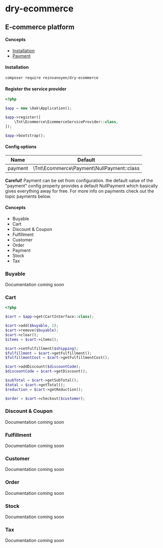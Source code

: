 # dry-ecommerce
## E-commerce platform

#### Concepts

* [Installation](#installation)
* [Payment](https://github.com/reinvanoyen/dry-ecommerce/blob/master/docs/payment.md)

#### Installation

```ssh
composer require reinvanoyen/dry-ecommerce
```

#### Register the service provider

```php
<?php

$app = new \Oak\Application();

$app->register([
    \Tnt\Ecommerce\EcommerceServiceProvider::class,
]);

$app->bootstrap();
```

#### Config options

Name | Default
---- | -------
payment | \Tnt\Ecommerce\Payment\NullPayment::class

**Careful!** Payment can be set from configuration. the default value of the "payment" config property provides a default NullPayment which basically gives everything away for free. For more info on payments check out the topic payments below.

#### Concepts
* Buyable
* Cart
* Discount & Coupon
* Fulfillment
* Customer
* Order
* Payment
* Stock
* Tax

### Buyable
Documentation coming soon

### Cart

```php
<?php

$cart = $app->get(CartInterface::class);

$cart->add($buyable, 2);
$cart->remove($buyable);
$cart->clear();
$items = $cart->items();

$cart->setFulfillment($shipping);
$fulfillment = $cart->getFulfillment();
$fulfillmentCost = $cart->getFulfillmentCost();

$cart->addDiscount($discountCode);
$discountCode = $cart->getDiscount();

$subTotal = $cart->getSubTotal();
$total = $cart->getTotal();
$reduction = $cart->getReduction();

$order = $cart->checkout($customer);
```

### Discount & Coupon
Documentation coming soon

### Fulfillment
Documentation coming soon

### Customer
Documentation coming soon

### Order
Documentation coming soon

### Stock
Documentation coming soon

### Tax
Documentation coming soon
